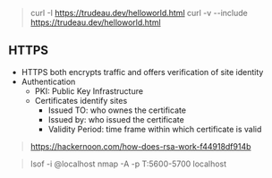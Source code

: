 
> curl -I https://trudeau.dev/helloworld.html
> curl -v --include https://trudeau.dev/helloworld.html

## HTTPS

+ HTTPS both encrypts traffic and offers verification of site identity
+ Authentication
  + PKI: Public Key Infrastructure
  + Certificates identify sites
    + Issued TO: who ownes the certificate
    + Issued by: who issued the certificate
    + Validity Period: time frame within which certificate is valid

> https://hackernoon.com/how-does-rsa-work-f44918df914b

> lsof -i @localhost
> nmap -A -p T:5600-5700 localhost
